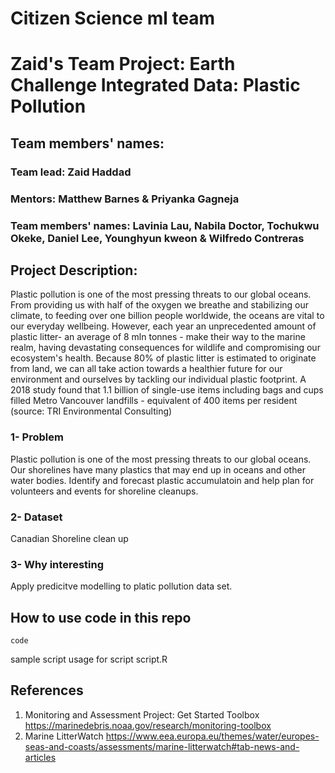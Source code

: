 # Citizen Science ml team
# Zaid's Team Project: Earth Challenge Integrated Data: Plastic Pollution

## Team members' names: 
### Team lead: Zaid Haddad
### Mentors: Matthew Barnes & Priyanka Gagneja
### Team members' names: Lavinia Lau, Nabila Doctor, Tochukwu Okeke, Daniel Lee, Younghyun kweon & Wilfredo Contreras

## Project Description: 

Plastic pollution is one of the most pressing threats to our global oceans. From providing us with half of the oxygen we breathe and stabilizing our climate, to feeding over one billion people worldwide, the oceans are vital to our everyday wellbeing.  However, each year an unprecedented amount of plastic litter- an average of 8 mln tonnes - make their way to the marine realm, having devastating consequences for wildlife and compromising our ecosystem's health. Because 80% of plastic litter is estimated to originate from land, we can all take action towards a healthier future for our environment and ourselves by tackling our individual plastic footprint. A 2018 study found that 1.1 billion of single-use items including bags and cups filled Metro Vancouver landfills - equivalent of 400 items per resident (source: TRI Environmental Consulting)

### 1- Problem    
Plastic pollution is one of the most pressing threats to our global oceans. Our shorelines have many plastics that may end up in oceans and other water bodies. 
Identify and forecast plastic accumulatoin and help plan for volunteers and events for shoreline cleanups.     
      
### 2- Dataset     
Canadian Shoreline clean up    
    
### 3- Why interesting     
Apply predicitve modelling to platic pollution data set.      
   
## How to use code in this repo

    code

sample script usage for script script.R

## References

1. Monitoring and Assessment Project: Get Started Toolbox  https://marinedebris.noaa.gov/research/monitoring-toolbox
2. Marine LitterWatch   https://www.eea.europa.eu/themes/water/europes-seas-and-coasts/assessments/marine-litterwatch#tab-news-and-articles


